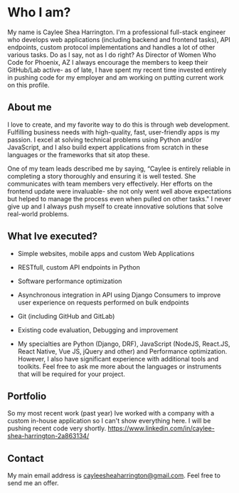 # Who I am?
My name is Caylee Shea Harrington. I'm a professional full-stack engineer who develops web applications (including backend and frontend tasks), API endpoints, custom protocol implementations and handles a lot of other various tasks. Do as I say, not as I do right? As Director of Women Who Code for Phoenix, AZ I always encourage the members to keep their GitHub/Lab active- as of late, I have spent my recent time invested entirely in pushing code for my employer and am working on putting current work on this profile.

## About me
I love to create, and my favorite way to do this is through web development. Fulfilling business needs with high-quality, fast, user-friendly apps is my passion. I excel at solving technical problems using Python and/or JavaScript, and I also build expert applications from scratch in these languages or the frameworks that sit atop these.

One of my team leads described me by saying, “Caylee is entirely reliable in completing a story thoroughly and ensuring it is well tested. She communicates with team members very effectively. Her efforts on the frontend update were invaluable- she not only went well above expectations but helped to manage the process even when pulled on other tasks."
I never give up and I always push myself to create innovative solutions that solve real-world problems.

## What Ive executed?

- Simple websites, mobile apps and custom Web Applications
- RESTfull, custom API endpoints in Python
- Software performance optimization
- Asynchronous integration in API using Django Consumers to improve user experience on requests performed on bulk endpoints
- Git (including GitHub and GitLab)
- Existing code evaluation, Debugging and improvement

- My specialties are Python (Django, DRF), JavaScript (NodeJS, React.JS, React Native, Vue JS, jQuery and other) and Performance optimization. However, I also have significant experience with additional tools and toolkits. Feel free to ask me more about the languages or instruments that will be required for your project.


## Portfolio
So my most recent work (past year) Ive worked with a company with a custom in-house application so I can't show everything here. I will be pushing recent code very shortly.
https://www.linkedin.com/in/caylee-shea-harrington-2a863134/


## Contact
My main email address is cayleesheaharrington@gmail.com. Feel free to send me an offer.
